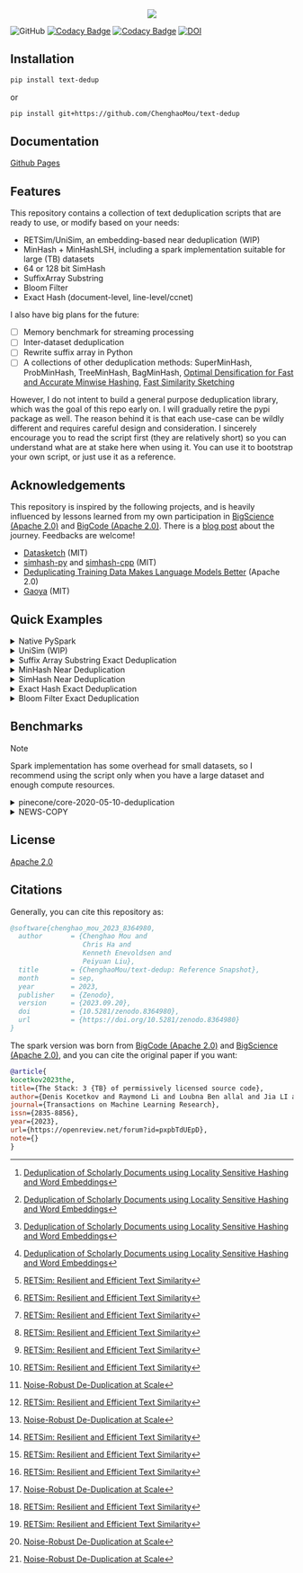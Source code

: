 <center><img src="./banner.png"/ style="background-color:white;"></center>

![GitHub](https://img.shields.io/github/license/ChenghaoMou/text-dedup) [![Codacy Badge](https://app.codacy.com/project/badge/Grade/cc66178e49d24908ac1fb2b2dbe4e5b3)](https://www.codacy.com/gh/ChenghaoMou/text-dedup/dashboard?utm_source=github.com&utm_medium=referral&utm_content=ChenghaoMou/text-dedup&utm_campaign=Badge_Grade) [![Codacy Badge](https://app.codacy.com/project/badge/Coverage/cc66178e49d24908ac1fb2b2dbe4e5b3)](https://www.codacy.com/gh/ChenghaoMou/text-dedup/dashboard?utm_source=github.com&utm_medium=referral&utm_content=ChenghaoMou/text-dedup&utm_campaign=Badge_Coverage) [![DOI](https://zenodo.org/badge/347428086.svg)](https://zenodo.org/badge/latestdoi/347428086)

## Installation

```bash
pip install text-dedup
```

or

```bash
pip install git+https://github.com/ChenghaoMou/text-dedup
```

## Documentation

[Github Pages](https://chenghaomou.github.io/text-dedup/)

## Features

This repository contains a collection of text deduplication scripts that are ready to use, or modify based on your needs:

- RETSim/UniSim, an embedding-based near deduplication (WIP)
- MinHash + MinHashLSH, including a spark implementation suitable for large (TB) datasets
- 64 or 128 bit SimHash
- SuffixArray Substring
- Bloom Filter
- Exact Hash (document-level, line-level/ccnet)

I also have big plans for the future:

- [ ] Memory benchmark for streaming processing
- [ ] Inter-dataset deduplication
- [ ] Rewrite suffix array in Python
- [ ] A collections of other deduplication methods: SuperMinHash, ProbMinHash, TreeMinHash, BagMinHash, [Optimal Densification for Fast and Accurate Minwise Hashing](https://arxiv.org/abs/1703.04664), [Fast Similarity Sketching](https://arxiv.org/abs/1704.04370)

However, I do not intent to build a general purpose deduplication library, which was the goal of this repo early on. I will gradually retire the pypi package as well. The reason behind it is that each use-case can be wildly different and requires careful design and consideration. I sincerely encourage you to read the script first (they are relatively short) so you can understand what are at stake here when using it. You can use it to bootstrap your own script, or just use it as a reference.

## Acknowledgements

This repository is inspired by the following projects, and is heavily influenced by lessons learned from my own participation in [BigScience (Apache 2.0)](https://github.com/bigscience-workshop) and [BigCode (Apache 2.0)](https://github.com/bigcode-project). There is a [blog post](https://publish.obsidian.md/chenghao/posts/20230220150602) about the journey. Feedbacks are welcome!

- [Datasketch](https://github.com/ekzhu/datasketch) (MIT)
- [simhash-py](https://github.com/seomoz/simhash-py/tree/master/simhash) and [simhash-cpp](https://github.com/seomoz/simhash-cpp) (MIT)
- [Deduplicating Training Data Makes Language Models Better](https://github.com/google-research/deduplicate-text-datasets) (Apache 2.0)
- [Gaoya](https://github.com/serega/gaoya) (MIT)

## Quick Examples

<details>

<summary>Native PySpark</summary>

_MODIFY `text_dedup/minhash_spark.py` FOR YOUR OWN PROJECT AND DATASET FIRST!_

Assuming you have a downloaded dataset (in parquet files) under "./temp-data", you can process with file with your local compute by:

```bash
export PYSPARK_PYTHON="path to your python with scipy, xxhash, and numpy installed"
spark-submit --executor-memory 16g \
    --driver-memory 20g \
    --executor-cores 3 \
    --num-executors 2 \
    --packages graphframes:graphframes:0.8.2-spark3.2-s_2.12 \
    --conf "spark.executor.extraJavaOptions=-Dlog4j.configuration=./log4j.properties" \
    --conf "spark.driver.extraJavaOptions=-Dlog4j.configuration=./log4j.properties" \
    text_dedup/minhash_spark.py\
    --input "./temp-data" \
    --output "./temp-output" \
    --column "text" \
    --threshold 0.7
```

```
DEBUG __main__ - ------------------------------------------------------------------------------------------------------------------------
DEBUG __main__ - Using B=25, R=10
DEBUG __main__ - Loaded documents: 88803
DEBUG __main__ - args.input='./temp-data'
DEBUG __main__ - args.output='./temp-output'
DEBUG __main__ - args.threshold=0.7
DEBUG __main__ - args.ngram_size=5
DEBUG __main__ - args.min_length=5
DEBUG __main__ - args.num_perm=250
DEBUG __main__ - args.column='text'
DEBUG __main__ - id                                                              : bigint
DEBUG __main__ - text                                                            : string
DEBUG __main__ - meta                                                            : struct<warc_headers:struct<warc-record-id:string,warc-date:string,content-type:string,content-length:int,warc-type:string,warc-identified-content-language:string,warc-refers-to:string,warc-target-uri:string,warc-block-digest:string>,identification:struct<label:string,prob:float>,annotations:array<string>,line_identifications:array<struct<label:string,prob:float>>>
DEBUG __main__ - __id__                                                          : bigint
DEBUG __main__ - ------------------------------------------------------------------------------------------------------------------------
DEBUG __main__ - Initial edges: 52102
DEBUG __main__ - Edges DataFrame: 52102
DEBUG __main__ - Vertices DataFrame: 50206
DEBUG __main__ - Assignment DataFrame: 50206
DEBUG __main__ - Merging records: 88803
INFO  __main__ - Saving with 1 partitions and 44092 rows each
DEBUG __main__ - ------------------------------------------------------------------------------------------------------------------------
DEBUG __main__ - Number of rows before:    88803
DEBUG __main__ - Number of rows after:     44092
DEBUG __main__ - Percentage of rows kept:  49.65%
DEBUG __main__ - Output:                   ./temp-output
DEBUG __main__ - Time:                     68.80s
DEBUG __main__ - ------------------------------------------------------------------------------------------------------------------------

```

Or take a look at [bigcode-v2/run.sh](https://github.com/bigcode-project/bigcode-dataset/blob/main/near_deduplication/bigcode-v2/run.sh) on how to run the job with GCP DataProc.

</details>

<details>

<summary>UniSim (WIP)</summary>

Based on Google's RETSim model([Github](https://github.com/google/unisim), [Arxiv](https://arxiv.org/abs/2311.17264)), it is an embedding based on near-deduplication method.

For a large dataset, it would require GPU(s) for fast inference.

```bash
python text_dedup/ann_unisim.py --path truthful_qa --name generation --split validation --output temp --column question
```

Output:

```
INFO     Load Dataset                    : 5.56s
INFO     Index Dataset                   : 8.13s
INFO     Clustering                      : 8.72s
INFO     Filtering                       : 0.35s
INFO     Saving                          : 0.01s
INFO     Cleaning                        : 0.00s
INFO     Total                           : 22.77s
INFO     Before                          : 817
INFO     After                           : 788
```

</details>

<details>

<summary>Suffix Array Substring Exact Deduplication</summary>

```bash
# input
python -m text_dedup.suffix_array \
    --path "oscar-corpus/OSCAR-2201" \
    --name "gl" \
    --split "train" \
    --cache_dir "./cache" \
    --output "output/suffix_array/oscar_gl_dedup" \
    --column "text" \
    --google_repo_path "/Users/chenghao/Downloads/Projects/text-dedup/deduplicate-text-datasets" \
    --use_auth_token true

# output
INFO     Loading                       : 2.75 seconds
INFO     Preprocessing                 : 4.78 seconds
INFO     SuffixArray                   : 98.29 seconds
INFO     SelfSimilar                   : 4.24 seconds
INFO     Restore                       : 0.25 seconds
INFO     Deduplicate                   : 6.23 seconds
INFO     Saving                        : 8.91 seconds
INFO     Total                         : 125.45 seconds
INFO     Before                        : 180332342 bytes (88803)
INFO     After                         : 97646271 bytes (40404)
```

</details>
<details>

<summary>MinHash Near Deduplication</summary>

```bash
# input
python -m text_dedup.minhash \
  --path "oscar-corpus/OSCAR-2201" \
  --name "gl" \
  --split "train" \
  --cache_dir "./cache" \
  --output "output/minhash/oscar_gl_dedup" \
  --column "text" \
  --batch_size 10000 \
  --use_auth_token true

# output
INFO     Loading                         : 2.62 seconds
INFO     MinHashing                      : 0.08 seconds
INFO     Clustering                      : 2.20 seconds
INFO     Filtering                       : 0.53 seconds
INFO     Saving                          : 9.86 seconds
INFO     Total                           : 15.29 seconds
INFO     Data Number (before)            : 88803
INFO     Data Number (after)             : 44124 (49.69%)
INFO     Duplicate Number                : 44679 (50.31%)
INFO     🤗 Happy Deduplicating 🤗
```

</details>

<details>
<summary>SimHash Near Deduplication</summary>

```bash
# input
python -m text_dedup.simhash \
  --path "oscar-corpus/OSCAR-2201" \
  --name "gl" \
  --split "train" \
  --cache_dir "./cache" \
  --output "output/simhash/oscar_gl_dedup" \
  --column "text" \
  --batch_size 10000 \
  --use_auth_token true

# output
INFO     Loading                         : 2.60 seconds
INFO     SimHashing                      : 0.04 seconds
INFO     Indexing                        : 28.88 seconds
INFO     Filtering                       : 0.88 seconds
INFO     Saving                          : 10.41 seconds
INFO     Total                           : 42.80 seconds
INFO     Data Number (before)            : 88803
INFO     Data Number (after)             : 46163 (51.98%)
INFO     Duplicate Number                : 42640 (48.02%)
INFO     🤗 Happy Deduplicating 🤗
```

</details>

<details>
<summary>Exact Hash Exact Deduplication</summary>

```bash
# input
python -m text_dedup.exact_hash \
    --path "oscar-corpus/OSCAR-2201" \
    --name "gl" \
    --split "train" \
    --cache_dir "./cache" \
    --output "output/exact_hash/oscar_gl_dedup" \
    --column "text" \
    --batch_size 1000 \
    --use_auth_token true

# output
INFO     Loading                       : 2.95s
INFO     Processing                    : 3.79s
INFO     Filtering                     : 0.10s
INFO     Saving                        : 2.89s
INFO     Total                         : 9.72s
INFO     Before                        : 88803
INFO     After                         : 47049
```

</details>

<details>
<summary>Bloom Filter Exact Deduplication</summary>

```bash
# input
python -m text_dedup.bloom_filter \
    --path "oscar-corpus/OSCAR-2201" \
    --name "gl" \
    --split "train" \
    --cache_dir "./cache" \
    --output "output/bloom_filter/oscar_gl_dedup" \
    --error_rate 1e-5 \
    --column "text" \
    --use_auth_token true    --batch_size 1000

# output
INFO     Loading                       : 2.72s
INFO     Processing                    : 4.84s
INFO     Filtering                     : 0.10s
INFO     Saving                        : 2.88s
INFO     Total                         : 10.54s
INFO     Before                        : 88803
INFO     After                         : 47045
```

</details>

## Benchmarks

> [!note]
> Spark implementation has some overhead for small datasets, so I recommend using the script only when you have a large dataset and enough compute resources.

<details>
<summary>pinecone/core-2020-05-10-deduplication</summary>

See `tests/benchmark_core.py` for reproduction.

| Algorithm                       | Precision (Duplicates) | Recall (Duplicates) | Precision (Non Duplicates) | Recall (Non Duplicates) | Macro F1 score |  Accuracy | Time     |
| :------------------------------ | ---------------------: | ------------------: | -------------------------: | ----------------------: | -------------: | --------: | :------- |
| UniSim                          |                 0.9307 |              0.8924 |                     0.9055 |                  0.9394 |         0.9181 |    0.9054 | 1305.79s |
| MinHash Spark                   |                  0.957 |              0.9445 |                     0.9471 |                   0.959 |          0.952 |    0.9202 | 691.77s  |
| MinHash                         |                 0.9594 |              0.9445 |                     0.9474 |                  0.9616 |     **0.9534** |     0.924 | 18.88s   |
| SimHash                         |                 0.9042 |               0.721 |                      0.792 |                  0.9329 |         0.8481 |    0.8321 | 644.36s  |
| Exact Title                     |                 0.8302 |              0.5521 |                     0.7098 |                  0.9065 |           0.77 |    0.7456 | -        |
| Exact Title Matching [^1]       |                  0.830 |                0.50 |                      0.709 |                   0.992 |          0.757 |     0.746 | -        |
| Simhash Matching [^1]           |                  0.697 |               0.247 |                      0.598 |                   0.985 |          0.631 |     0.616 | -        |
| Document Vector Similarity [^1] |                  0.912 |               0.779 |                      0.861 |                   0.986 |          0.885 |     0.883 | -        |
| Hybrid Method [^1]              |                  0.908 |               0.828 |                      0.899 |                   0.979 |          0.904 |     0.903 | -        |
| LaBSE[^2]                       |                  0.937 |               0.923 |                      0.930 |                   0.943 |          0.933 |     0.919 | -        |
| Multilingual USE[^2]            |                  0.917 |               0.907 |                      0.918 |                   0.927 |          0.917 |     0.909 | -        |
| Multilingual E5-Base[^2]        |                  0.931 |               0.908 |                      0.919 |                   0.939 |          0.924 |     0.920 | -        |
| MinHash + LSH[^2]               |                  0.929 |               0.902 |                      0.915 |                   0.938 |          0.921 |     0.918 | -        |
| RETSim Partial-Dup[^2]          |                  0.945 |               0.941 |                      0.945 |                   0.949 |          0.945 | **0.928** | -        |
| RETSim Near-Dup[^2]             |                  0.928 |               0.937 |                      0.942 |                   0.934 |          0.935 | **0.926** | -        |

</details>
<details>
<summary>NEWS-COPY</summary>

See `tests/benchmark_news.py` for reproduction.

Adjusted Rand Index (ARI) on NEWS-COPY dataset:

| Model/Algorithm          | ARI       |
| :----------------------- | :-------- |
| SimHash                  | 0.612     |
| MinHash (Spark)          | 0.740     |
| MinHash                  | 0.742     |
| RETSim Near-Dup + ANN\*  | _0.051_   |
| n-gram [^3]              | 0.440     |
| SimHash[^2]              | 0.695     |
| MinHash[^3]              | 0.737     |
| MinHash[^2]              | 0.783     |
| Multilingual USE[^2]     | 0.730     |
| Multilingual E5-Base[^2] | 0.742     |
| S-BERT[^3]               | 0.700     |
| RETSim Partial-Dup[^2]   | 0.831     |
| RETSim Near-Dup[^2]      | 0.704     |
| Re-ranking [^3]          | **0.937** |
| Bi-encoder [^3]          | 0.915     |

\*: I can't seem to reproduce the results from the paper.

[^1]: [Deduplication of Scholarly Documents using Locality Sensitive Hashing and Word Embeddings](https://aclanthology.org/2020.lrec-1.113)
[^2]: [RETSim: Resilient and Efficient Text Similarity](https://arxiv.org/abs/2311.17264)
[^3]: [Noise-Robust De-Duplication at Scale](https://www.semanticscholar.org/paper/Noise-Robust-De-Duplication-at-Scale-Silcock-D'Amico-Wong/7ca41cc5fc364b713aba5b573ae4ada801fd788a)

</details>

<!-- ## FAQ

### Why use scripts instead of OOD classes and functions?

Early versions of the code uses object-oriented design for hashing and indexing, which was very difficult because different methods share little to no abstraction. In order to complie something that is useful, a lot of the wrapper code was used, and that actually increased the overhead of using this library. Additionally, deduplicating is often a one-time thing in data preprocessing pipeline, there isn't really a need for inline access. -->

<!-- ### Why license change?

Because the google repo is licensed under Apache 2.0, I have to update from MIT. Util that part of code is completely re-implemented, Apache 2.0. will be the license I use. -->

## License

[Apache 2.0](https://duckduckgo.com/l/?uddg=https%3A%2F%2Fwww.apache.org%2Flicenses%2FLICENSE%2D2.0.html&rut=617d395c7a807de85e5707aca1f765e5b69a1627ed84c0aefa950e54e00a3094)

## Citations

Generally, you can cite this repository as:

```bibtex
@software{chenghao_mou_2023_8364980,
  author       = {Chenghao Mou and
                  Chris Ha and
                  Kenneth Enevoldsen and
                  Peiyuan Liu},
  title        = {ChenghaoMou/text-dedup: Reference Snapshot},
  month        = sep,
  year         = 2023,
  publisher    = {Zenodo},
  version      = {2023.09.20},
  doi          = {10.5281/zenodo.8364980},
  url          = {https://doi.org/10.5281/zenodo.8364980}
}
```

The spark version was born from [BigCode (Apache 2.0)](https://github.com/bigcode-project) and [BigScience (Apache 2.0)](https://github.com/bigscience-workshop), and you can cite the original paper if you want:

```bibtex
@article{
kocetkov2023the,
title={The Stack: 3 {TB} of permissively licensed source code},
author={Denis Kocetkov and Raymond Li and Loubna Ben allal and Jia LI and Chenghao Mou and Yacine Jernite and Margaret Mitchell and Carlos Mu{\~n}oz Ferrandis and Sean Hughes and Thomas Wolf and Dzmitry Bahdanau and Leandro Von Werra and Harm de Vries},
journal={Transactions on Machine Learning Research},
issn={2835-8856},
year={2023},
url={https://openreview.net/forum?id=pxpbTdUEpD},
note={}
}
```
